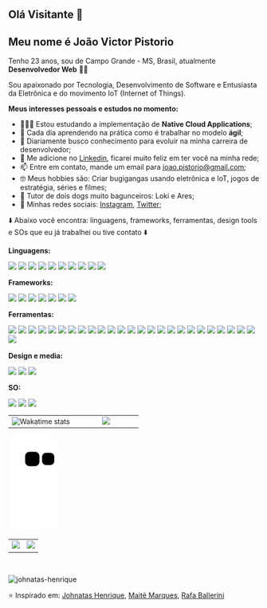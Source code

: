 ## Olá Visitante 👋
## Meu nome é João Victor Pistorio

Tenho 23 anos, sou de Campo Grande - MS, Brasil, atualmente **Desenvolvedor Web** :green_heart:🚀 

Sou apaixonado por Tecnologia, Desenvolvimento de Software e Entusiasta da Eletrônica e do movimento IoT (Internet of Things).

**Meus interesses pessoais e estudos no momento:**

- 👨🏽‍💻 Estou estudando a implementação de **Native Cloud Applications**;
- 🌱 Cada dia aprendendo na prática como é trabalhar no modelo **ágil**; 
- 🔭 Diariamente busco conhecimento para evoluir na minha carreira de desenvolvedor;
- 💬 Me adicione no <a href="https://www.linkedin.com/in/joaopistorio/" target="_blank">Linkedin</a>, ficarei muito feliz em ter você na minha rede;
- 📫 Entre em contato, mande um email para joao.pistorio@gmail.com;
- :nerd_face: Meus hobbies são: Criar bugigangas usando eletrônica e IoT, jogos de estratégia, séries e filmes;
- :dog: Tutor de dois dogs muito bagunceiros: Loki e Ares;
- :iphone: Minhas redes sociais: [Instagram](https://www.instagram.com/pistoriojoao/), [Twitter](https://twitter.com/pistoriojoao);

:arrow_down: Abaixo você encontra: linguagens, frameworks, ferramentas, design tools e SOs que eu já trabalhei ou tive contato :arrow_down:

**Linguagens:**
  
<p align="left">
  <img src="https://img.shields.io/badge/-JavaScript-eed718?style=flat&logo=javascript&logoColor=ffffff">
  <img src="https://img.shields.io/badge/TypeScript-007ACC?style=flat&logo=typescript&logoColor=white">
  <img src="https://img.shields.io/badge/Java-ED8B00?style=flat&logo=java&logoColor=white">
  <img src="https://img.shields.io/badge/-HTML5-E34F26?style=flat&logo=html5&logoColor=white"> 
  <img src="https://img.shields.io/badge/-CSS3-1572B6?style=flat&logo=css3&logoColor=white">
  <img src="https://img.shields.io/badge/Sass-CC6699?style=flat&logo=sass&logoColor=white">
  <img src="https://img.shields.io/badge/C%2B%2B-00599C?style=flat&logo=c%2B%2B&logoColor=white">
  <img src="https://img.shields.io/badge/Swift-FA7343?style=flat&logo=swift&logoColor=white">
  <img src="https://img.shields.io/badge/Python-3776AB?style=flat&logo=python&logoColor=white">
  <img src="https://img.shields.io/badge/Markdown-000000?style=flat&logo=markdown&logoColor=white">
</p>

**Frameworks:**

<p align="left">
  <img src="https://img.shields.io/badge/Angular-DD0031?style=flat&logo=angular&logoColor=white">
  <img src="https://img.shields.io/badge/Spring-6DB33F?style=flat&logo=spring&logoColor=white">
  <img src="https://img.shields.io/badge/-React-000000?style=flat&logo=react&logoColor=00c8ff">
  <img src="https://img.shields.io/badge/React_Router-CA4245?style=flat&logo=react-router&logoColor=white">
  <img src="https://img.shields.io/badge/Redux-593D88?style=flat&logo=redux&logoColor=white">
  <img src="https://img.shields.io/badge/-Node.js-3C873A?style=flat&logo=Node.js&logoColor=white">
  <img src="https://img.shields.io/badge/-Express.js-787878?style=flat">
</p>
  
**Ferramentas:**

<p align="left">
  <img src="http://img.shields.io/badge/-VS%20Code-007ACC?style=flat&logo=visual%20studio%20code&logoColor=white">
  <img src="https://img.shields.io/badge/IntelliJ_IDEA-000000.svg?style=flat&logo=intellij-idea&logoColor=white">
  <img src="https://img.shields.io/badge/Xcode-007ACC?style=flat&logo=Xcode&logoColor=white">
  <img src="http://img.shields.io/badge/-Git-F1502F?style=flat&logo=git&logoColor=FFFFFF">
  <img src="http://img.shields.io/badge/-Github-000000?style=flat&logo=github&logoColor=FFFFFF">
  <img src="https://img.shields.io/badge/GitLab-330F63?style=flat&logo=gitlab&logoColor=white">
  <img src="https://img.shields.io/badge/Powershell-2CA5E0?style=flat&logo=powershell&logoColor=white">
  <img src="https://img.shields.io/badge/iTerm2-000000?style=flat&logo=iterm2&logoColor=white">
  <img src="https://img.shields.io/badge/MySQL-00000F?style=flat&logo=mysql&logoColor=white">
  <img src="https://img.shields.io/badge/-MongoDB-4DB33D?style=flat&logo=mongodb&logoColor=FFFFFF">
  <img src="https://img.shields.io/badge/Jenkins-D24939?style=flat&logo=Jenkins&logoColor=white">
  <img src="https://img.shields.io/badge/Heroku-430098?style=flat&logo=heroku&logoColor=white">
  <img src="https://img.shields.io/badge/Jest-C21325?style=flat&logo=jest&logoColor=white">
  <img src="https://img.shields.io/badge/Sequelize-52B0E7?style=flat&logo=Sequelize&logoColor=white">
  <img src="https://img.shields.io/badge/eslint-3A33D1?style=flat&logo=eslint&logoColor=white">
  <img src="https://img.shields.io/badge/prettier-1A2C34?style=flat&logo=prettier&logoColor=F7BA3E">
  <img src="https://img.shields.io/badge/stylelint-000?style=flat&logo=stylelint&logoColor=white">
  <img src="https://img.shields.io/badge/Notion-000000?style=flat&logo=notion&logoColor=white">
  <img src="https://img.shields.io/badge/Prezi-3181FF?style=flat&logo=prezi&logoColor=white">
  <img src="https://img.shields.io/badge/Jira-0052CC?style=flat&logo=Jira&logoColor=white">
  <img src="https://img.shields.io/badge/Trello-0052CC?style=flat&logo=trello&logoColor=white">
  <img src="https://img.shields.io/badge/Slack-4A154B?style=flat&logo=slack&logoColor=white">
  <img src="https://img.shields.io/badge/Zoom-2D8CFF?style=flat&logo=zoom&logoColor=white">
  <img src="https://img.shields.io/badge/Microsoft_Teams-6264A7?style=flat&logo=microsoft-teams&logoColor=white">
  <img src="https://img.shields.io/badge/Arduino-00979D?style=flat&logo=Arduino&logoColor=white">
  <img src="https://img.shields.io/badge/Raspberry%20Pi-A22846?style=flat&logo=Raspberry%20Pi&logoColor=white">
</p>

**Design e media:**

<p align="left">
  <img src="https://img.shields.io/badge/Adobe%20Creative%20Cloud-DA1F26?style=flat&logo=Adobe%20Creative%20Cloud&logoColor=white">
  <img src="https://img.shields.io/badge/Adobe%20Photoshop-31A8FF?style=flat&logo=Adobe%20Photoshop&logoColor=black">
  <img src="https://img.shields.io/badge/Adobe%20Premiere%20Pro-9999FF?style=flat&logo=Adobe%20Premiere%20Pro&logoColor=white">
</p>

**SO:**

<p align="left">
  <img src="https://img.shields.io/badge/Windows-0078D6?style=flat&logo=windows&logoColor=white">
  <img src="https://img.shields.io/badge/Mac%20OS-000000?style=flat&logo=apple&logoColor=white">
  <img src="https://img.shields.io/badge/Linux-FCC624?style=flat&logo=linux&logoColor=black">
</p>

<table>
  <tr>
    <td width="50%" align="center" vertical-align="middle">
      <img src="https://github-readme-stats.vercel.app/api/wakatime?username=pistoriojoao&layout=compact&v=3" alt="Wakatime stats">  
    </td>
    <td width="50%" align="center" vertical-align="middle">
      <img src="https://github-readme-stats.vercel.app/api/top-langs/?username=pistorio3&layout=pie&theme=chartreuse&hide_border=true"/>
    </td>
  </tr>
</table>

![Snake animation](https://github.com/pistorio3/pistorio3/blob/output/github-contribution-grid-snake.svg)

<table>
  <tr>
    <td width="50%" align="center" vertical-align="middle">
      <img src="https://github-readme-stats.vercel.app/api?username=pistorio3&theme=chartreuse&show_icons=true&hide_border=true" />
    </td>
    <td width="50%" align="center" vertical-align="middle">
      <img src="https://github-readme-streak-stats.herokuapp.com/?user=pistorio3&theme=chartreuse&hide_border=true" />
    </td>
  </tr>
</table>

</br>

<p align="left"> <img src="https://komarev.com/ghpvc/?username=pistorio3" alt="johnatas-henrique" /> </p>

⭐️ Inspirado em: [Johnatas Henrique](https://github.com/johnatas-henrique), [Maitê Marques](https://github.com/maite-marques), [Rafa Ballerini](https://github.com/rafaballerini)
